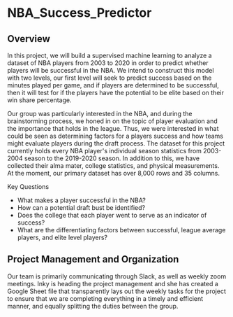 # NBA_Success_Predictor

## Overview 

In this project, we will build a supervised machine learning to analyze a dataset of NBA players from 2003 to 2020 in order to predict whether players will be successful in the NBA. We intend to construct this model with two levels, our first level will seek to predict success based on the minutes played per game, and if players are determined to be successful, then it will test for if the players have the potential to be elite based on their win share percentage. 

Our group was particularly interested in the NBA, and during the brainstorming process, we honed in on the topic of player evaluation and the importance that holds in the league. Thus, we were interested in what could be seen as determining factors for a players success and how teams might evaluate players during the draft process. The dataset for this project currently holds every NBA player's individual season statistics from 2003-2004 season to the 2019-2020 season. In addition to this, we have collected their alma mater, college statistics, and physical measurements. At the moment, our primary dataset has over 8,000 rows and 35 columns.

Key Questions
- What makes a player successful in the NBA?
- How can a potential draft bust be identified?
- Does the college that each player went to serve as an indicator of success?
- What are the differentiating factors between successful, league average players, and elite level players?

## Project Management and Organization

Our team is primarily communicating through Slack, as well as weekly zoom meetings. Inky is heading the project management and she has created a Google Sheet file that transparently lays out the weekly tasks for the project to ensure that we are completing everything in a timely and efficient manner, and equally splitting the duties between the group. 

